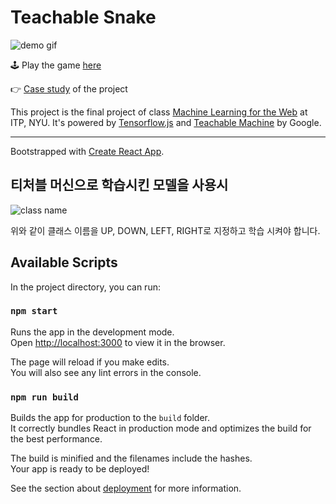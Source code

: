 # Teachable Snake

![demo gif](https://cl.ly/7da1772ebb18/Screen%252520Recording%2525202019-05-08%252520at%25252012.56%252520AM.gif)

🕹 Play the game [here](https://teachable-snake.netlify.com)

👉 [Case study](https://www.vinceshao.com/works/teachable-snake) of the project

This project is the final project of class [Machine Learning for the Web](https://github.com/yining1023/machine-learning-for-the-web) at ITP, NYU. It's powered by [Tensorflow.js](https://www.tensorflow.org/js/guide/nodejs) and [Teachable Machine](https://teachablemachine.withgoogle.com/) by Google.


---

Bootstrapped with [Create React App](https://github.com/facebook/create-react-app).

## 티처블 머신으로 학습시킨 모델을 사용시
![class name](https://i.ibb.co/M6RCkpV/image.png) 

위와 같이 클래스 이름을 UP, DOWN, LEFT, RIGHT로 지정하고 학습 시켜야 합니다.

## Available Scripts

In the project directory, you can run:

### `npm start`

Runs the app in the development mode.<br>
Open [http://localhost:3000](http://localhost:3000) to view it in the browser.

The page will reload if you make edits.<br>
You will also see any lint errors in the console.


### `npm run build`

Builds the app for production to the `build` folder.<br>
It correctly bundles React in production mode and optimizes the build for the best performance.

The build is minified and the filenames include the hashes.<br>
Your app is ready to be deployed!

See the section about [deployment](https://facebook.github.io/create-react-app/docs/deployment) for more information.
